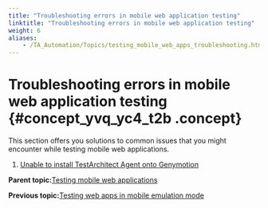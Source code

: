 ```yaml
--- 
title: "Troubleshooting errors in mobile web application testing"
linktitle: "Troubleshooting errors in mobile web application testing"
weight: 6
aliases: 
    - /TA_Automation/Topics/testing_mobile_web_apps_troubleshooting.html
---
```

# Troubleshooting errors in mobile web application testing {#concept_yvq_yc4_t2b .concept}

This section offers you solutions to common issues that you might encounter while testing mobile web applications.

1.  [Unable to install TestArchitect Agent onto Genymotion](../../TA_Automation/Topics/Tshoot.unable_to_install_TAAgent_onto_Genymotion.html)  


**Parent topic:**[Testing mobile web applications](../../TA_Automation/Topics/aut_app_testing_mobile_web.html)

**Previous topic:**[Testing web apps in mobile emulation mode](../../TA_Automation/Topics/aut_app_testing_responsive_web.html)

